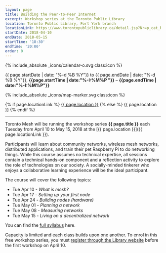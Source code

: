 ```yaml
---
layout: page
title: Building the Peer-to-Peer Internet
excerpt: Workshop series at the Toronto Public Library
location: Toronto Public Library, Fort York branch
locationLink: https://www.torontopubliclibrary.ca/detail.jsp?Nr=p_cat_branch_name:Fort%20York
startDate: 2018-04-10
endDate: 2018-05-15
startTime: '18:30'
endTime: '20:00'
order: 0
---
```


<div class="event-time-location">
  <div class="event-meta">
    {% include_absolute _icons/calendar-o.svg class:icon %}
    <p class="event-time event-meta-item">{{ page.startDate | date: "%-d %B %Y"}} to {{ page.endDate | date: "%-d %B %Y"}}, <strong>{{page.startTime | date:"%-I:%M%P "}}</strong> – <strong>{{page.endTime | date:"%-I:%M%P"}}</strong></p>
  </div>
  <div class="event-meta">
    {% include_absolute _icons/map-marker.svg class:icon %}
    <p class="event-location event-meta-item">
    {% if page.locationLink %}
      <a href="{{page.locationLink}}" target="_blank">{{ page.location }}</a> <!--_-->
    {% else %}
      {{ page.location }}
    {% endif %}
    </p>
  </div>
</div>

***

Toronto Mesh will be running the workshop series **{{ page.title }}** each Tuesday from April 10 to May 15, 2018 at the [{{ page.location }}]({{ page.locationLink }}).

Participants will learn about community networks, wireless mesh networks, distributed applications, and train their pet Raspberry Pi to do networking things. While this course assumes no technical expertise, all sessions contain a technical hands-on component and a reflection activity to explore the role of technologies on our society. A socially-minded tinkerer who enjoys a collaborative learning experience will be the ideal participant.

The course will cover the following topics:

* Tue Apr 10 - *What is mesh?*
* Tue Apr 17 - *Setting up your first node*
* Tue Apr 24 - *Building nodes (hardware)*
* Tue May 01 - *Planning a network*
* Tue May 08 - *Measuring networks*
* Tue May 15 - *Living on a decentralized network*

You can find the [full syllabus](https://github.com/tomeshnet/tpl-workshop) here.

Capacity is limited and each class builds upon one another. To enrol in this free workshop series, you must [register through the Library website](https://www.torontopubliclibrary.ca/detail.jsp?Entt=RDMEVT23011&R=EVT23011) before the first workshop on April 10.
